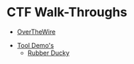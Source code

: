 # CTF Walk-Throughs
  * [OverTheWire](#overthewire)
- [Tool Demo's](#tool-demo-s)
  * [Rubber Ducky](#rubber-ducky)
